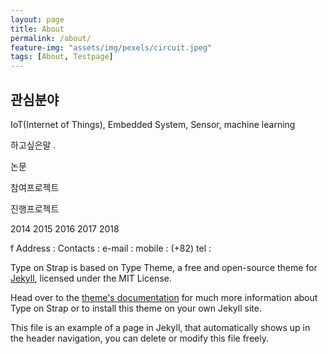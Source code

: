 ```yaml
---
layout: page
title: About
permalink: /about/
feature-img: "assets/img/pexels/circuit.jpeg"
tags: [About, Testpage]
---
```



<h2>관심분야</h2>
IoT(Internet of Things), Embedded System, Sensor, machine learning

하고싶은말
.

논문

참여프로젝트

진행프로젝트

2014 2015 2016 2017 2018

 f
Address :
Contacts : 
e-mail : 
mobile : (+82)
tel : 

Type on  Strap is based on Type Theme, a free and open-source theme for [Jekyll](http://jekyllrb.com/), licensed under the MIT License.

Head over to the [theme's documentation](https://github.io/sylhare/Type-on-Strap) for much more information about Type on Strap or to install this theme on your own Jekyll site.

This file is an example of a page in Jekyll, that automatically shows up in the header navigation, you can delete or modify this file freely.
 

